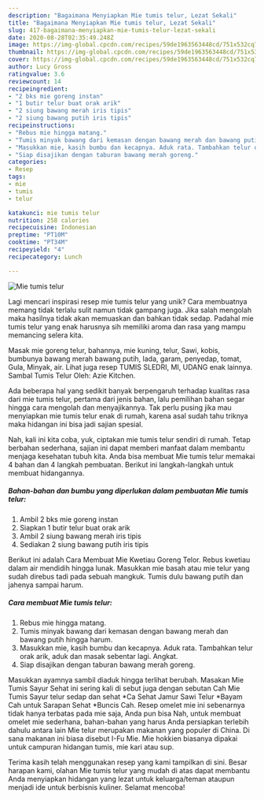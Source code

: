 ```yaml
---
description: "Bagaimana Menyiapkan Mie tumis telur, Lezat Sekali"
title: "Bagaimana Menyiapkan Mie tumis telur, Lezat Sekali"
slug: 417-bagaimana-menyiapkan-mie-tumis-telur-lezat-sekali
date: 2020-08-28T02:35:49.248Z
image: https://img-global.cpcdn.com/recipes/59de1963563448cd/751x532cq70/mie-tumis-telur-foto-resep-utama.jpg
thumbnail: https://img-global.cpcdn.com/recipes/59de1963563448cd/751x532cq70/mie-tumis-telur-foto-resep-utama.jpg
cover: https://img-global.cpcdn.com/recipes/59de1963563448cd/751x532cq70/mie-tumis-telur-foto-resep-utama.jpg
author: Lucy Gross
ratingvalue: 3.6
reviewcount: 14
recipeingredient:
- "2 bks mie goreng instan"
- "1 butir telur buat orak arik"
- "2 siung bawang merah iris tipis"
- "2 siung bawang putih iris tipis"
recipeinstructions:
- "Rebus mie hingga matang."
- "Tumis minyak bawang dari kemasan dengan bawang merah dan bawang putih hingga harum."
- "Masukkan mie, kasih bumbu dan kecapnya. Aduk rata. Tambahkan telur orak arik, aduk dan masak sebentar lagi. Angkat."
- "Siap disajikan dengan taburan bawang merah goreng."
categories:
- Resep
tags:
- mie
- tumis
- telur

katakunci: mie tumis telur 
nutrition: 258 calories
recipecuisine: Indonesian
preptime: "PT10M"
cooktime: "PT34M"
recipeyield: "4"
recipecategory: Lunch

---
```



![Mie tumis telur](https://img-global.cpcdn.com/recipes/59de1963563448cd/751x532cq70/mie-tumis-telur-foto-resep-utama.jpg)

Lagi mencari inspirasi resep mie tumis telur yang unik? Cara membuatnya memang tidak terlalu sulit namun tidak gampang juga. Jika salah mengolah maka hasilnya tidak akan memuaskan dan bahkan tidak sedap. Padahal mie tumis telur yang enak harusnya sih memiliki aroma dan rasa yang mampu memancing selera kita.

Masak mie goreng telur, bahannya, mie kuning, telur, Sawi, kobis, bumbunya bawang merah bawang putih, lada, garam, penyedap, tomat, Gula, Minyak, air. Lihat juga resep TUMIS SLEDRI, MI, UDANG enak lainnya. Sambal Tumis Telur Oleh: Azie Kitchen.

Ada beberapa hal yang sedikit banyak berpengaruh terhadap kualitas rasa dari mie tumis telur, pertama dari jenis bahan, lalu pemilihan bahan segar hingga cara mengolah dan menyajikannya. Tak perlu pusing jika mau menyiapkan mie tumis telur enak di rumah, karena asal sudah tahu triknya maka hidangan ini bisa jadi sajian spesial.


Nah, kali ini kita coba, yuk, ciptakan mie tumis telur sendiri di rumah. Tetap berbahan sederhana, sajian ini dapat memberi manfaat dalam membantu menjaga kesehatan tubuh kita. Anda bisa membuat Mie tumis telur memakai 4 bahan dan 4 langkah pembuatan. Berikut ini langkah-langkah untuk membuat hidangannya.

<!--inarticleads1-->

##### Bahan-bahan dan bumbu yang diperlukan dalam pembuatan Mie tumis telur:

1. Ambil 2 bks mie goreng instan
1. Siapkan 1 butir telur buat orak arik
1. Ambil 2 siung bawang merah iris tipis
1. Sediakan 2 siung bawang putih iris tipis


Berikut ini adalah Cara Membuat Mie Kwetiau Goreng Telor. Rebus kwetiau dalam air mendidih hingga lunak. Masukkan mie basah atau mie telur yang sudah direbus tadi pada sebuah mangkuk. Tumis dulu bawang putih dan jahenya sampai harum. 

<!--inarticleads2-->

##### Cara membuat Mie tumis telur:

1. Rebus mie hingga matang.
1. Tumis minyak bawang dari kemasan dengan bawang merah dan bawang putih hingga harum.
1. Masukkan mie, kasih bumbu dan kecapnya. Aduk rata. Tambahkan telur orak arik, aduk dan masak sebentar lagi. Angkat.
1. Siap disajikan dengan taburan bawang merah goreng.


Masukkan ayamnya sambil diaduk hingga terlihat berubah. Masakan Mie Tumis Sayur Sehat ini sering kali di sebut juga dengan sebutan Cah Mie Tumis Sayur telur sedap dan sehat *Ca Sehat Jamur Sawi Telur *Bayam Cah untuk Sarapan Sehat *Buncis Cah. Resep omelet mie ini sebenarnya tidak hanya terbatas pada mie saja, Anda pun bisa Nah, untuk membuat omelet mie sederhana, bahan-bahan yang harus Anda persiapkan terlebih dahulu antara lain Mie telur merupakan makanan yang populer di China. Di sana makanan ini biasa disebut I-Fu Mie. Mie hokkien biasanya dipakai untuk campuran hidangan tumis, mie kari atau sup. 

Terima kasih telah menggunakan resep yang kami tampilkan di sini. Besar harapan kami, olahan Mie tumis telur yang mudah di atas dapat membantu Anda menyiapkan hidangan yang lezat untuk keluarga/teman ataupun menjadi ide untuk berbisnis kuliner. Selamat mencoba!
